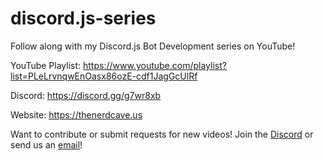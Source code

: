 # discord.js-series
Follow along with my Discord.js Bot Development series on YouTube!

YouTube Playlist: https://www.youtube.com/playlist?list=PLeLrvnqwEnOasx86ozE-cdf1JagGcUlRf

Discord: https://discord.gg/g7wr8xb

Website: https://thenerdcave.us

Want to contribute or submit requests for new videos! Join the [Discord](https://discord.gg/g7wr8xb) or send us an [email](mailto:contact@thenerdcave.us)!